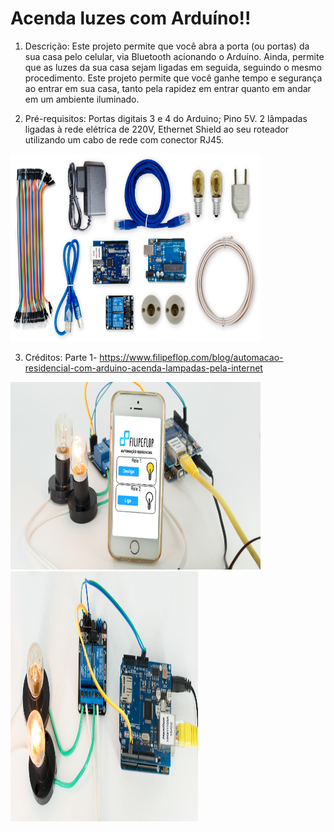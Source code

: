 # Acenda luzes com Arduíno!!


1) Descrição:
Este projeto permite que você abra a porta (ou portas) da sua casa pelo celular, via Bluetooth acionando o Arduíno. Ainda, permite que as luzes da sua casa sejam ligadas em seguida, seguindo o mesmo procedimento. Este projeto permite que você ganhe tempo e segurança ao entrar em sua casa, tanto pela rapidez em entrar quanto em andar em um ambiente iluminado.

2) Pré-requisitos:
Portas digitais 3 e 4 do Arduino;
Pino 5V. 
2 lâmpadas ligadas à rede elétrica de 220V, 
Ethernet Shield ao seu roteador utilizando um cabo de rede com conector RJ45.

<img src="acenda luzes com Arduino.png" alt="some text" width=400 height=300>

3) Créditos:
Parte 1-
https://www.filipeflop.com/blog/automacao-residencial-com-arduino-acenda-lampadas-pela-internet
<img src="acenda luzes com Arduino_1.png" alt="some text" width=400 height=300>
<img src="acenda luzes com Arduino_2.png" alt="some text" width=300 height=400>
